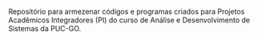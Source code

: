 Repositório para armezenar códigos e programas criados para Projetos Acadêmicos Integradores (PI) do curso de Análise e Desenvolvimento de Sistemas da PUC-GO.
